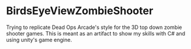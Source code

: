 # BirdsEyeViewZombieShooter
Trying to replicate Dead Ops Arcade's style for the 3D top down zombie shooter games.
This is meant as an artifact to show my skills with C# and using unity's game engine.
